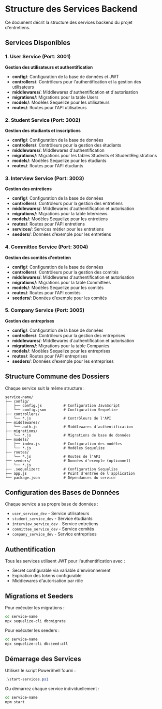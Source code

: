 # Structure des Services Backend

Ce document décrit la structure des services backend du projet d'entretiens.

## Services Disponibles

### 1. User Service (Port: 3001)
**Gestion des utilisateurs et authentification**

- **config/**: Configuration de la base de données et JWT
- **controllers/**: Contrôleurs pour l'authentification et la gestion des utilisateurs
- **middlewares/**: Middlewares d'authentification et d'autorisation
- **migrations/**: Migrations pour la table Users
- **models/**: Modèles Sequelize pour les utilisateurs
- **routes/**: Routes pour l'API utilisateurs

### 2. Student Service (Port: 3002)
**Gestion des étudiants et inscriptions**

- **config/**: Configuration de la base de données
- **controllers/**: Contrôleurs pour la gestion des étudiants
- **middlewares/**: Middlewares d'authentification
- **migrations/**: Migrations pour les tables Students et StudentRegistrations
- **models/**: Modèles Sequelize pour les étudiants
- **routes/**: Routes pour l'API étudiants

### 3. Interview Service (Port: 3003)
**Gestion des entretiens**

- **config/**: Configuration de la base de données
- **controllers/**: Contrôleurs pour la gestion des entretiens
- **middlewares/**: Middlewares d'authentification et autorisation
- **migrations/**: Migrations pour la table Interviews
- **models/**: Modèles Sequelize pour les entretiens
- **routes/**: Routes pour l'API entretiens
- **services/**: Services métier pour les entretiens
- **seeders/**: Données d'exemple pour les entretiens

### 4. Committee Service (Port: 3004)
**Gestion des comités d'entretien**

- **config/**: Configuration de la base de données
- **controllers/**: Contrôleurs pour la gestion des comités
- **middlewares/**: Middlewares d'authentification et autorisation
- **migrations/**: Migrations pour la table Committees
- **models/**: Modèles Sequelize pour les comités
- **routes/**: Routes pour l'API comités
- **seeders/**: Données d'exemple pour les comités

### 5. Company Service (Port: 3005)
**Gestion des entreprises**

- **config/**: Configuration de la base de données
- **controllers/**: Contrôleurs pour la gestion des entreprises
- **middlewares/**: Middlewares d'authentification et autorisation
- **migrations/**: Migrations pour la table Companies
- **models/**: Modèles Sequelize pour les entreprises
- **routes/**: Routes pour l'API entreprises
- **seeders/**: Données d'exemple pour les entreprises

## Structure Commune des Dossiers

Chaque service suit la même structure :

```
service-name/
├── config/
│   ├── config.js          # Configuration JavaScript
│   └── config.json        # Configuration Sequelize
├── controllers/
│   └── *.js               # Contrôleurs de l'API
├── middlewares/
│   └── auth.js            # Middlewares d'authentification
├── migrations/
│   └── *.js               # Migrations de base de données
├── models/
│   ├── index.js           # Configuration des modèles
│   └── *.js               # Modèles Sequelize
├── routes/
│   └── *.js               # Routes de l'API
├── seeders/               # Données d'exemple (optionnel)
│   └── *.js
├── .sequelizerc           # Configuration Sequelize
├── app.js                 # Point d'entrée de l'application
└── package.json           # Dépendances du service
```

## Configuration des Bases de Données

Chaque service a sa propre base de données :

- `user_service_dev` - Service utilisateurs
- `student_service_dev` - Service étudiants
- `interview_service_dev` - Service entretiens
- `committee_service_dev` - Service comités
- `company_service_dev` - Service entreprises

## Authentification

Tous les services utilisent JWT pour l'authentification avec :
- Secret configurable via variable d'environnement
- Expiration des tokens configurable
- Middlewares d'autorisation par rôle

## Migrations et Seeders

Pour exécuter les migrations :
```bash
cd service-name
npx sequelize-cli db:migrate
```

Pour exécuter les seeders :
```bash
cd service-name
npx sequelize-cli db:seed:all
```

## Démarrage des Services

Utilisez le script PowerShell fourni :
```powershell
.\start-services.ps1
```

Ou démarrez chaque service individuellement :
```bash
cd service-name
npm start
``` 